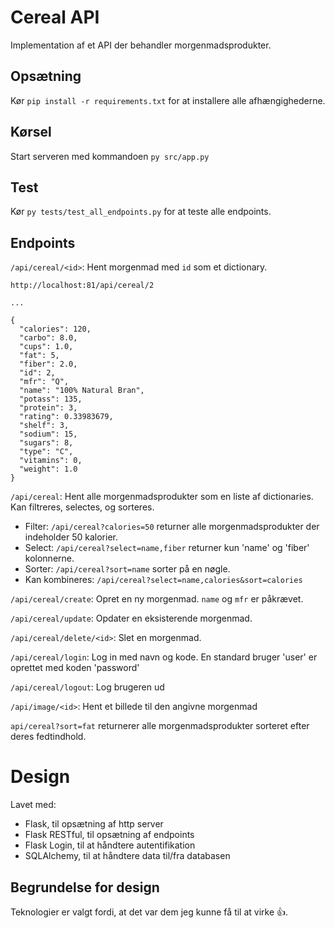 ﻿# Cereal API
Implementation af et API der behandler morgenmadsprodukter.

## Opsætning
Kør `pip install -r requirements.txt` for at installere alle afhængighederne.

## Kørsel
Start serveren med kommandoen `py src/app.py`

## Test
Kør `py tests/test_all_endpoints.py` for at teste alle endpoints.

## Endpoints
`/api/cereal/<id>`: Hent morgenmad med `id` som et dictionary.
```
http://localhost:81/api/cereal/2

...

{
  "calories": 120,
  "carbo": 8.0,
  "cups": 1.0,
  "fat": 5,
  "fiber": 2.0,
  "id": 2,
  "mfr": "Q",
  "name": "100% Natural Bran",
  "potass": 135,
  "protein": 3,
  "rating": 0.33983679,
  "shelf": 3,
  "sodium": 15,
  "sugars": 8,
  "type": "C",
  "vitamins": 0,
  "weight": 1.0
}
```

`/api/cereal`: Hent alle morgenmadsprodukter som en liste af dictionaries. Kan filtreres, selectes, og sorteres.

* Filter: `/api/cereal?calories=50` returner alle morgenmadsprodukter der indeholder 50 kalorier.
* Select: `/api/cereal?select=name,fiber` returner kun 'name' og 'fiber' kolonnerne.
* Sorter: `/api/cereal?sort=name` sorter på en nøgle.
* Kan kombineres: `/api/cereal?select=name,calories&sort=calories`

`/api/cereal/create`: Opret en ny morgenmad. `name` og `mfr` er påkrævet.

`/api/cereal/update`: Opdater en eksisterende morgenmad.

`/api/cereal/delete/<id>`: Slet en morgenmad.

`/api/cereal/login`: Log in med navn og kode. En standard bruger 'user' er oprettet med koden 'password'

`/api/cereal/logout`: Log brugeren ud

`/api/image/<id>`: Hent et billede til den angivne morgenmad

`api/cereal?sort=fat` returnerer alle morgenmadsprodukter sorteret efter deres fedtindhold.


# Design
Lavet med:
* Flask, til opsætning af http server
* Flask RESTful, til opsætning af endpoints
* Flask Login, til at håndtere autentifikation
* SQLAlchemy, til at håndtere data til/fra databasen

## Begrundelse for design
Teknologier er valgt fordi, at det var dem jeg kunne få til at virke 👍.